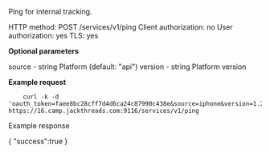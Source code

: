 Ping for internal tracking.

HTTP method: POST /services/v1/ping
Client authorization: no
User authorization: yes
TLS: yes


**Optional parameters**

  source - string Platform (default: "api")
  version - string Platform version


**Example request**

        curl -k -d 'oauth_token=faee8bc28cff7d4d6ca24c87990c438e&source=iphone&version=1.2' https://16.camp.jackthreads.com:9116/services/v1/ping

Example response
        
{
   "success":true
}